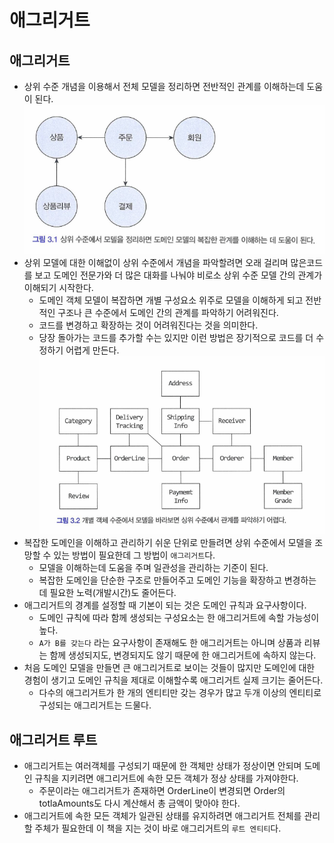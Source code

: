 # 애그리거트

## 애그리거트
* 상위 수준 개념을 이용해서 전체 모델을 정리하면 전반적인 관계를 이해하는데 도움이 된다.
<br/><img src="./그림 3.1.png">
* 상위 모델에 대한 이해없이 상위 수준에서 개념을 파악할려면 오래 걸리며 많은코드를 보고 도메인 전문가와 더 많은 대화를 나눠야 비로소 상위 수준 모델 간의 관계가 이해되기 시작한다.
    * 도메인 객체 모델이 복잡하면 개별 구성요소 위주로 모델을 이해하게 되고 전반적인 구조나 큰 수준에서 도메인 간의 관계를 파악하기 어려워진다.
    * 코드를 변경하고 확장하는 것이 어려워진다는 것을 의미한다.
    * 당장 돌아가는 코드를 추가할 수는 있지만 이런 방법은 장기적으로 코드를 더 수정하기 어렵게 만든다.
<br/><img src="./그림 3.2.png">
* 복잡한 도메인을 이해하고 관리하기 쉬운 단위로 만들려면 상위 수준에서 모델을 조망할 수 있는 방법이 필요한데 그 방법이 `애그리거트`다.
    * 모델을 이해하는데 도움을 주며 일관성을 관리하는 기준이 된다.
    * 복잡한 도메인을 단순한 구조로 만들어주고 도메인 기능을 확장하고 변경하는데 필요한 노력(개발시간)도 줄어든다.
* 애그리거트의 경계를 설정할 때 기본이 되는 것은 도메인 규칙과 요구사항이다.
    * 도메인 규칙에 따라 함께 생성되는 구성요소는 한 애그리거트에 속할 가능성이 높다.
    * `A가 B를 갖는다` 라는 요구사항이 존재해도 한 애그리거트는 아니며 상품과 리뷰는 함께 생성되지도, 변경되지도 않기 때문에 한 애그리거트에 속하지 않는다.
* 처음 도메인 모델을 만들면 큰 애그리거트로 보이는 것들이 많지만 도메인에 대한 경험이 생기고 도메인 규칙을 제대로 이해할수록 애그리거트 실제 크기는 줄어든다.
    * 다수의 애그리거트가 한 개의 엔티티만 갖는 경우가 많고 두개 이상의 엔티티로 구성되는 애그리거트는 드물다.

## 애그리거트 루트
* 애그리거트는 여러객체를 구성되기 때문에 한 객체만 상태가 정상이면 안되며 도메인 규칙을 지키려면 애그리거트에 속한 모든 객체가 정상 상태를 가져야한다.
    * 주문이라는 애그리거트가 존재하면 OrderLine이 변경되면 Order의 totlaAmounts도 다시 계산해서 총 금액이 맞아야 한다.
* 애그리거트에 속한 모든 객체가 일관된 상태를 유지하려면 애그리거트 전체를 관리할 주체가 필요한데 이 책을 지는 것이 바로 애그리거트의 `루트 엔티티`다.
